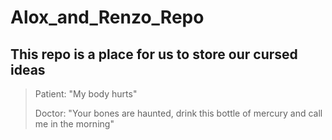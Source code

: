 # Alox_and_Renzo_Repo

## This repo is a place for us to store our cursed ideas

>Patient: "My body hurts"
>
>Doctor: "Your bones are haunted, drink this bottle of mercury and call me in the morning"
